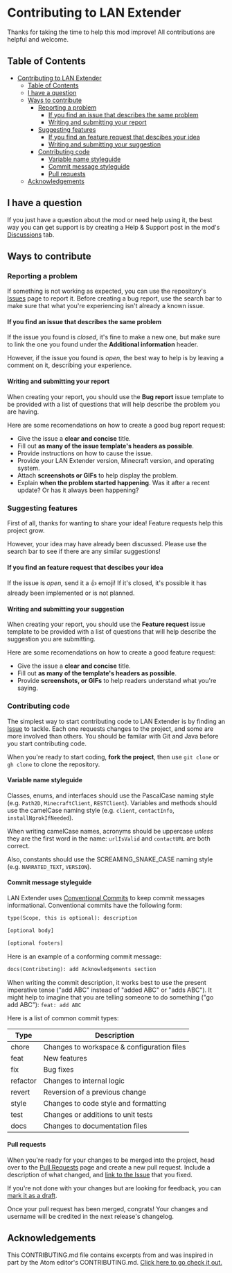 # Contributing to LAN Extender

Thanks for taking the time to help this mod improve! All contributions are
helpful and welcome.

## Table of Contents

- [Contributing to LAN Extender](#contributing-to-lan-extender)
  - [Table of Contents](#table-of-contents)
  - [I have a question](#i-have-a-question)
  - [Ways to contribute](#ways-to-contribute)
    - [Reporting a problem](#reporting-a-problem)
      - [If you find an issue that describes the same problem](#if-you-find-an-issue-that-describes-the-same-problem)
      - [Writing and submitting your report](#writing-and-submitting-your-report)
    - [Suggesting features](#suggesting-features)
      - [If you find an feature request that descibes your idea](#if-you-find-an-feature-request-that-descibes-your-idea)
      - [Writing and submitting your suggestion](#writing-and-submitting-your-suggestion)
    - [Contributing code](#contributing-code)
      - [Variable name styleguide](#variable-name-styleguide)
      - [Commit message styleguide](#commit-message-styleguide)
      - [Pull requests](#pull-requests)
  - [Acknowledgements](#acknowledgements)

## I have a question

If you just have a question about the mod or need help using it, the best way you can
get support is by creating a Help & Support post in the mod's [Discussions](https://github.com/doinkythederp/lan-extender-fabric/discussions/categories/help-and-support) tab.

## Ways to contribute

### Reporting a problem

If something is not working as expected, you can use the repository's
[Issues][issues-page] page to report it. Before
creating a bug report, use the search bar to make sure that what you're
experiencing isn't already a known issue.

#### If you find an issue that describes the same problem

If the issue you found is *closed*, it's fine to make a new one, but make sure
to link the one you found under the **Additional information** header.

However, if the issue you found is *open*, the best way to help is by leaving a
comment on it, describing your experience.

#### Writing and submitting your report

When creating your report, you should use the **Bug report** issue template to
be provided with a list of questions that will help describe the problem you are
having.

Here are some recomendations on how to create a good bug report request:

- Give the issue a **clear and concise** title.
- Fill out **as many of the issue template's headers as possible**.
- Provide instructions on how to cause the issue.
- Provide your LAN Extender version, Minecraft version, and operating system.
- Attach **screenshots or GIFs** to help display the problem.
- Explain **when the problem started happening**. Was it after a recent update?
  Or has it always been happening?

### Suggesting features

First of all, thanks for wanting to share your idea! Feature requests help this
project grow.

However, your idea may have already been discussed. Please use the search bar to
see if there are any similar suggestions!

#### If you find an feature request that descibes your idea

If the issue is *open,* send it a :+1: emoji! If it's closed, it's possible it
has already been implemented or is not planned.

#### Writing and submitting your suggestion

When creating your report, you should use the **Feature request** issue template
to be provided with a list of questions that will help describe the suggestion
you are submitting.

Here are some recomendations on how to create a good feature request:

- Give the issue a **clear and concise** title.
- Fill out **as many of the template's headers as possible**.
- Provide **screenshots, or GIFs** to help readers understand what
  you're saying.

### Contributing code

The simplest way to start contributing code to LAN Extender is by finding an
[Issue][issues-page] to tackle. Each one requests changes to the project, and some are
more involved than others. You should be familar with Git and Java before you start
contributing code.

When you're ready to start coding, **fork the project**, then use `git clone` or `gh clone`
to clone the repository.

#### Variable name styleguide

Classes, enums, and interfaces should use the
PascalCase naming style (e.g. `Path2D`, `MinecraftClient`, `RESTClient`). Variables
and methods should use the camelCase naming style (e.g. `client`,
`contactInfo`, `installNgrokIfNeeded`).

When writing camelCase names, acronyms should be uppercase *unless* they are the
first word in the name: `urlIsValid` and `contactURL` are both correct.

Also, constants should use the SCREAMING_SNAKE_CASE naming style (e.g. `NARRATED_TEXT`, `VERSION`).

#### Commit message styleguide

LAN Extender uses [Conventional Commits][conventional-commits-website]
to keep commit messages informational. Conventional commits have the
following form:

```txt
type(Scope, this is optional): description

[optional body]

[optional footers]
```

Here is an example of a conforming commit message:

```txt
docs(Contributing): add Acknowledgements section
```

When writing the commit description, it works best to use the present imperative
tense ("add ABC" instead of "added ABC" or "adds ABC"). It might help to imagine
that you are telling someone to do something ("go add ABC"): `feat: add ABC`

Here is a list of common commit types:

| Type | Description |
|------|------------|
| chore | Changes to workspace & configuration files |
| feat | New features |
| fix | Bug fixes |
| refactor | Changes to internal logic |
| revert | Reversion of a previous change |
| style | Changes to code style and formatting |
| test | Changes or additions to unit tests |
| docs | Changes to documentation files |

#### Pull requests

When you're ready for your changes to be merged into the project, head over to the [Pull
Requests][pr-page] page and create a new pull request. Include a description of
what changed, and [link to the Issue][link-to-issue-guide] that you fixed.

If you're not done with your changes but are looking for feedback, you can
[mark it as a draft][about-draft-prs].

Once your pull request has been merged, congrats! Your changes and username will be credited
in the next release's changelog.

## Acknowledgements

This CONTRIBUTING.md file contains excerpts from and was inspired in part by the
Atom editor's CONTRIBUTING.md. [Click here to go check it
out.][atom-contributing]

[issues-page]: https://github.com/doinkythederp/lan-extender-fabric/issues
[pr-page]: https://github.com/doinkythederp/lan-extender-fabric/pulls
[conventional-commits-website]: https://conventionalcommits.org
[link-to-issue-guide]:
    https://docs.github.com/en/issues/tracking-your-work-with-issues/linking-a-pull-request-to-an-issue
[about-draft-prs]:
    https://docs.github.com/en/pull-requests/collaborating-with-pull-requests/proposing-changes-to-your-work-with-pull-requests/about-pull-requests#draft-pull-requests
[atom-contributing]: https://github.com/atom/atom/blob/master/CONTRIBUTING.md
